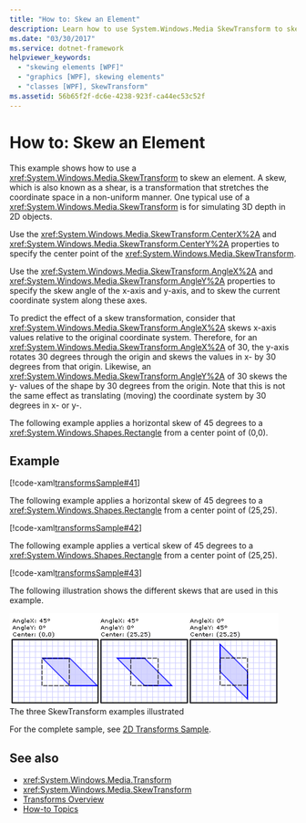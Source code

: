 ```yaml
---
title: "How to: Skew an Element"
description: Learn how to use System.Windows.Media SkewTransform to skew an element in Windows Presentation Foundation (WPF) applications.
ms.date: "03/30/2017"
ms.service: dotnet-framework
helpviewer_keywords:
  - "skewing elements [WPF]"
  - "graphics [WPF], skewing elements"
  - "classes [WPF], SkewTransform"
ms.assetid: 56b65f2f-dc6e-4238-923f-ca44ec53c52f
---
```

# How to: Skew an Element

This example shows how to use a <xref:System.Windows.Media.SkewTransform> to skew an element. A skew, which is also known as a shear, is a transformation that stretches the coordinate space in a non-uniform manner. One typical use of a <xref:System.Windows.Media.SkewTransform> is for simulating 3D depth in 2D objects.

Use the <xref:System.Windows.Media.SkewTransform.CenterX%2A> and <xref:System.Windows.Media.SkewTransform.CenterY%2A> properties to specify the center point of the <xref:System.Windows.Media.SkewTransform>.

Use the <xref:System.Windows.Media.SkewTransform.AngleX%2A> and <xref:System.Windows.Media.SkewTransform.AngleY%2A> properties to specify the skew angle of the x-axis and y-axis, and to skew the current coordinate system along these axes.

To predict the effect of a skew transformation, consider that <xref:System.Windows.Media.SkewTransform.AngleX%2A> skews x-axis values relative to the original coordinate system. Therefore, for an <xref:System.Windows.Media.SkewTransform.AngleX%2A> of 30, the y-axis rotates 30 degrees through the origin and skews the values in x- by 30 degrees from that origin. Likewise, an <xref:System.Windows.Media.SkewTransform.AngleY%2A> of 30 skews the y- values of the shape by 30 degrees from the origin. Note that this is not the same effect as translating (moving) the coordinate system by 30 degrees in x- or y-.

The following example applies a horizontal skew of 45 degrees to a <xref:System.Windows.Shapes.Rectangle> from a center point of (0,0).

## Example

[!code-xaml[transformsSample#41](~/samples/snippets/csharp/VS_Snippets_Wpf/transformsSample/CS/SkewTransformExample.xaml#41)]

The following example applies a horizontal skew of 45 degrees to a <xref:System.Windows.Shapes.Rectangle> from a center point of (25,25).

[!code-xaml[transformsSample#42](~/samples/snippets/csharp/VS_Snippets_Wpf/transformsSample/CS/SkewTransformExample.xaml#42)]

The following example applies a vertical skew of 45 degrees to a <xref:System.Windows.Shapes.Rectangle> from a center point of (25,25).

[!code-xaml[transformsSample#43](~/samples/snippets/csharp/VS_Snippets_Wpf/transformsSample/CS/SkewTransformExample.xaml#43)]

The following illustration shows the different skews that are used in this example.

![SkewTransform examples](./media/img-wcpsdk-graphicsmm-skewtransformexample.gif "img_wcpsdk_graphicsmm_skewtransformexample")\
The three SkewTransform examples illustrated

For the complete sample, see [2D Transforms Sample](https://github.com/Microsoft/WPF-Samples/tree/master/Graphics/2DTransforms).

## See also

- <xref:System.Windows.Media.Transform>
- <xref:System.Windows.Media.SkewTransform>
- [Transforms Overview](transforms-overview.md)
- [How-to Topics](transformations-how-to-topics.md)
